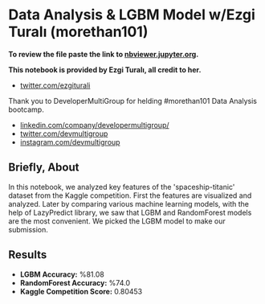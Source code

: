 # Data Analysis & LGBM Model w/Ezgi Turalı (morethan101)

**To review the file paste the link to [nbviewer.jupyter.org](https://nbviewer.jupyter.org/).**

**This notebook is provided by Ezgi Turalı, all credit to her.**
* [twitter.com/ezgiturali](www.twitter.com/ezgiturali)

Thank you to DeveloperMultiGroup for helding #morethan101 Data Analysis bootcamp.
* [linkedin.com/company/developermultigroup/](www.linkedin.com/company/developermultigroup/)
* [twitter.com/devmultigroup](www.twitter.com/devmultigroup)
* [instagram.com/devmultigroup](www.instagram.com/devmultigroup)

## Briefly, About
In this notebook, we analyzed key features of the 'spaceship-titanic' dataset from the Kaggle competition. First the features are visualized and analyzed. Later by comparing various machine learning models, with the help of LazyPredict library, we saw that LGBM and RandomForest models are the most convenient. We picked the LGBM model to make our submission.

## Results
* **LGBM Accuracy:** %81.08
* **RandomForest Accuracy:** %74.0
* **Kaggle Competition Score:** 0.80453
